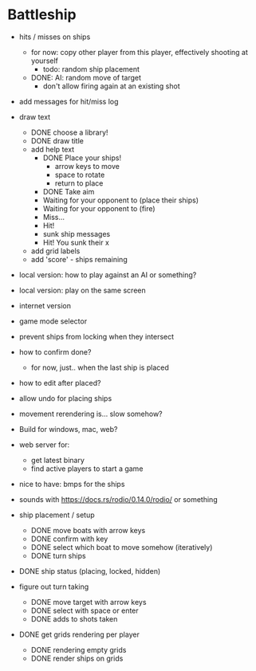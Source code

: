 # Battleship

- hits / misses on ships
    - for now: copy other player from this player, effectively shooting at
        yourself
        - todo: random ship placement
    - DONE: AI: random move of target
        - don't allow firing again at an existing shot
- add messages for hit/miss log
- draw text
    - DONE choose a library!
    - DONE draw title
    - add help text
        - DONE Place your ships!
          - arrow keys to move
          - space to rotate
          - return to place
        - DONE Take aim
        - Waiting for your opponent to (place their ships)
        - Waiting for your opponent to (fire)
        - Miss...
        - Hit!
        - sunk ship messages
        - Hit! You sunk their x
    - add grid labels
    - add 'score' - ships remaining

- local version: how to play against an AI or something?
- local version: play on the same screen
- internet version
- game mode selector
- prevent ships from locking when they intersect
- how to confirm done?
  - for now, just.. when the last ship is placed
- how to edit after placed?
- allow undo for placing ships
- movement rerendering is... slow somehow?
- Build for windows, mac, web?
- web server for:
  - get latest binary
  - find active players to start a game
- nice to have: bmps for the ships
- sounds with https://docs.rs/rodio/0.14.0/rodio/ or something

- ship placement / setup
  - DONE move boats with arrow keys
  - DONE confirm with key
  - DONE select which boat to move somehow (iteratively)
  - DONE turn ships
- DONE ship status (placing, locked, hidden)
- figure out turn taking
    - DONE move target with arrow keys
    - DONE select with space or enter
    - DONE adds to shots taken
- DONE get grids rendering per player
    - DONE rendering empty grids
    - DONE render ships on grids
